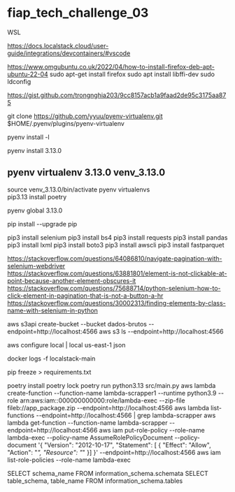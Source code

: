 # fiap_tech_challenge_03

WSL

https://docs.localstack.cloud/user-guide/integrations/devcontainers/#vscode

https://www.omgubuntu.co.uk/2022/04/how-to-install-firefox-deb-apt-ubuntu-22-04
sudo apt-get install firefox
sudo apt install libffi-dev
sudo ldconfig

https://gist.github.com/trongnghia203/9cc8157acb1a9faad2de95c3175aa875

git clone https://github.com/yyuu/pyenv-virtualenv.git $HOME/.pyenv/plugins/pyenv-virtualenv

pyenv install -l

pyenv install 3.13.0

pyenv virtualenv 3.13.0 venv_3.13.0
--
source venv_3.13.0/bin/activate
pyenv virtualenvs           
pip3.13 install poetry 

pyenv global 3.13.0

pip install --upgrade pip

pip3 install selenium
pip3 install bs4
pip3 install requests
pip3 install pandas
pip3 install lxml
pip3 install boto3
pip3 install awscli
pip3 install fastparquet

https://stackoverflow.com/questions/64086810/navigate-pagination-with-selenium-webdriver
https://stackoverflow.com/questions/63881801/element-is-not-clickable-at-point-because-another-element-obscures-it
https://stackoverflow.com/questions/75688714/python-selenium-how-to-click-element-in-pagination-that-is-not-a-button-a-hr
https://stackoverflow.com/questions/30002313/finding-elements-by-class-name-with-selenium-in-python

aws s3api create-bucket --bucket dados-brutos --endpoint=http://localhost:4566
aws s3 ls --endpoint=http://localhost:4566

aws configure
local | local
us-east-1
json

docker logs -f localstack-main

pip freeze > requirements.txt

poetry install
poetry lock
poetry run python3.13 src/main.py
aws lambda create-function --function-name lambda-scrapper1 --runtime python3.9 --role arn:aws:iam::000000000000:role/lambda-exec --zip-file fileb://app_package.zip --endpoint=http://localhost:4566
aws lambda list-functions --endpoint=http://localhost:4566 | grep lambda-scrapper
aws lambda get-function --function-name lambda-scrapper --endpoint=http://localhost:4566
aws iam put-role-policy --role-name lambda-exec --policy-name AssumeRolePolicyDocument --policy-document '{ "Version": "2012-10-17", "Statement": [ { "Effect": "Allow", "Action": "*", "Resource": "*" }] }' --endpoint=http://localhost:4566
aws iam list-role-policies --role-name lambda-exec

SELECT schema_name FROM information_schema.schemata
SELECT table_schema, table_name FROM information_schema.tables

